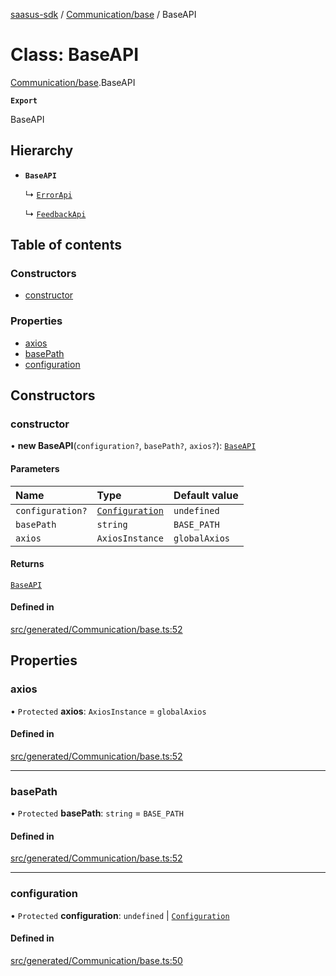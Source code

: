 [saasus-sdk](../README.md) / [Communication/base](../modules/Communication_base.md) / BaseAPI

# Class: BaseAPI

[Communication/base](../modules/Communication_base.md).BaseAPI

**`Export`**

BaseAPI

## Hierarchy

- **`BaseAPI`**

  ↳ [`ErrorApi`](Communication_api.ErrorApi.md)

  ↳ [`FeedbackApi`](Communication_api.FeedbackApi.md)

## Table of contents

### Constructors

- [constructor](Communication_base.BaseAPI.md#constructor)

### Properties

- [axios](Communication_base.BaseAPI.md#axios)
- [basePath](Communication_base.BaseAPI.md#basepath)
- [configuration](Communication_base.BaseAPI.md#configuration)

## Constructors

### constructor

• **new BaseAPI**(`configuration?`, `basePath?`, `axios?`): [`BaseAPI`](Communication_base.BaseAPI.md)

#### Parameters

| Name | Type | Default value |
| :------ | :------ | :------ |
| `configuration?` | [`Configuration`](Communication_configuration.Configuration.md) | `undefined` |
| `basePath` | `string` | `BASE_PATH` |
| `axios` | `AxiosInstance` | `globalAxios` |

#### Returns

[`BaseAPI`](Communication_base.BaseAPI.md)

#### Defined in

[src/generated/Communication/base.ts:52](https://github.com/saasus-platform/saasus-sdk-javascript/blob/c67ac22/src/generated/Communication/base.ts#L52)

## Properties

### axios

• `Protected` **axios**: `AxiosInstance` = `globalAxios`

#### Defined in

[src/generated/Communication/base.ts:52](https://github.com/saasus-platform/saasus-sdk-javascript/blob/c67ac22/src/generated/Communication/base.ts#L52)

___

### basePath

• `Protected` **basePath**: `string` = `BASE_PATH`

#### Defined in

[src/generated/Communication/base.ts:52](https://github.com/saasus-platform/saasus-sdk-javascript/blob/c67ac22/src/generated/Communication/base.ts#L52)

___

### configuration

• `Protected` **configuration**: `undefined` \| [`Configuration`](Communication_configuration.Configuration.md)

#### Defined in

[src/generated/Communication/base.ts:50](https://github.com/saasus-platform/saasus-sdk-javascript/blob/c67ac22/src/generated/Communication/base.ts#L50)
